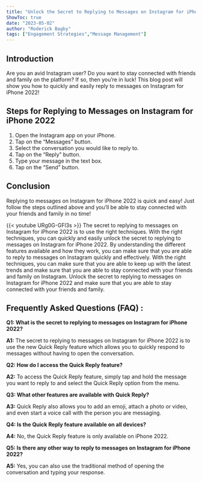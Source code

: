 ```yaml
---
title: "Unlock the Secret to Replying to Messages on Instagram for iPhone 2022!"
ShowToc: true 
date: "2023-05-02"
author: "Roderick Bagby" 
tags: ["Engagement Strategies","Message Management"]
---
```

## Introduction 

Are you an avid Instagram user? Do you want to stay connected with friends and family on the platform? If so, then you’re in luck! This blog post will show you how to quickly and easily reply to messages on Instagram for iPhone 2022!

## Steps for Replying to Messages on Instagram for iPhone 2022 

1. Open the Instagram app on your iPhone.
2. Tap on the “Messages” button.
3. Select the conversation you would like to reply to.
4. Tap on the “Reply” button.
5. Type your message in the text box.
6. Tap on the “Send” button.

## Conclusion

Replying to messages on Instagram for iPhone 2022 is quick and easy! Just follow the steps outlined above and you’ll be able to stay connected with your friends and family in no time!

{{< youtube URg0G-GFl3s >}} 
The secret to replying to messages on Instagram for iPhone 2022 is to use the right techniques. With the right techniques, you can quickly and easily unlock the secret to replying to messages on Instagram for iPhone 2022. By understanding the different features available and how they work, you can make sure that you are able to reply to messages on Instagram quickly and effectively. With the right techniques, you can make sure that you are able to keep up with the latest trends and make sure that you are able to stay connected with your friends and family on Instagram. Unlock the secret to replying to messages on Instagram for iPhone 2022 and make sure that you are able to stay connected with your friends and family.

## Frequently Asked Questions (FAQ) :
**Q1: What is the secret to replying to messages on Instagram for iPhone 2022?**

**A1:** The secret to replying to messages on Instagram for iPhone 2022 is to use the new Quick Reply feature which allows you to quickly respond to messages without having to open the conversation.

**Q2: How do I access the Quick Reply feature?**

**A2:** To access the Quick Reply feature, simply tap and hold the message you want to reply to and select the Quick Reply option from the menu.

**Q3: What other features are available with Quick Reply?**

**A3:** Quick Reply also allows you to add an emoji, attach a photo or video, and even start a voice call with the person you are messaging.

**Q4: Is the Quick Reply feature available on all devices?**

**A4:** No, the Quick Reply feature is only available on iPhone 2022.

**Q5: Is there any other way to reply to messages on Instagram for iPhone 2022?**

**A5:** Yes, you can also use the traditional method of opening the conversation and typing your response.


